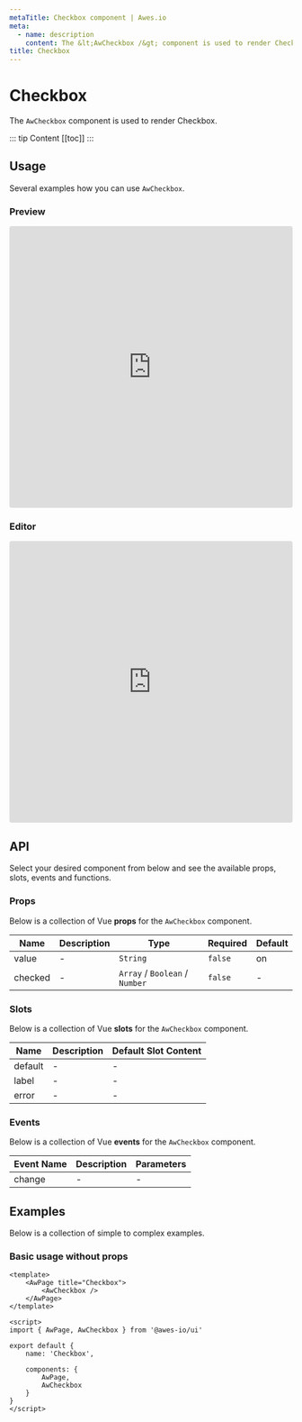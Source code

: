 ```yaml
---
metaTitle: Checkbox сomponent | Awes.io
meta:
  - name: description
    content: The &lt;AwCheckbox /&gt; component is used to render Checkbox - UI Vue component for Awes.io.
title: Checkbox
---
```

# Checkbox

The `AwCheckbox` component is used to render Checkbox.

::: tip Content
[[toc]]
:::

## Usage
Several examples how you can use `AwCheckbox`.

### Preview
<iframe
     src='https://codesandbox.io/embed/github/awes-io/client/tree/master/examples/basic-ui?autoresize=1&fontsize=14&hidenavigation=1&initialpath=%2Faw-checkbox&module=%2Fpages%2Faw-checkbox.vue&theme=dark&view=preview'
     style='width:100%; height:500px; border:0; border-radius: 4px; overflow:hidden;'
     title='basic-ui'
     allow='geolocation; microphone; camera; midi; vr; accelerometer; gyroscope; payment; ambient-light-sensor; encrypted-media; usb'
     sandbox='allow-modals allow-forms allow-popups allow-scripts allow-same-origin'
   ></iframe>

### Editor
<iframe
     src='https://codesandbox.io/embed/github/awes-io/client/tree/master/examples/basic-ui?autoresize=1&fontsize=14&hidenavigation=1&initialpath=%2Faw-checkbox&module=%2Fpages%2Faw-checkbox.vue&theme=dark&view=editor'
     style='width:100%; height:500px; border:0; border-radius: 4px; overflow:hidden;'
     title='basic-ui'
     allow='geolocation; microphone; camera; midi; vr; accelerometer; gyroscope; payment; ambient-light-sensor; encrypted-media; usb'
     sandbox='allow-modals allow-forms allow-popups allow-scripts allow-same-origin'
   ></iframe>

## API
Select your desired component from below and see the available props, slots, events and functions.

### Props
Below is a collection of Vue **props** for the `AwCheckbox` component.
<!-- @vuese:AwCheckbox:props:start -->
|Name|Description|Type|Required|Default|
|---|---|---|---|---|
|value|-|`String`|`false`|on|
|checked|-|`Array` /  `Boolean` /  `Number`|`false`|-|

<!-- @vuese:AwCheckbox:props:end -->

### Slots
Below is a collection of Vue **slots** for the `AwCheckbox` component.
<!-- @vuese:AwCheckbox:slots:start -->
|Name|Description|Default Slot Content|
|---|---|---|
|default|-|-|
|label|-|-|
|error|-|-|

<!-- @vuese:AwCheckbox:slots:end -->

### Events
Below is a collection of Vue **events** for the `AwCheckbox` component.
<!-- @vuese:AwCheckbox:events:start -->
|Event Name|Description|Parameters|
|---|---|---|
|change|-|-|

<!-- @vuese:AwCheckbox:events:end -->

## Examples
Below is a collection of simple to complex examples.

### Basic usage without props
```vue
<template>
    <AwPage title="Checkbox">
        <AwCheckbox />
    </AwPage>
</template>

<script>
import { AwPage, AwCheckbox } from '@awes-io/ui'

export default {
    name: 'Checkbox',

    components: {
        AwPage,
        AwCheckbox
    }
}
</script>

```

